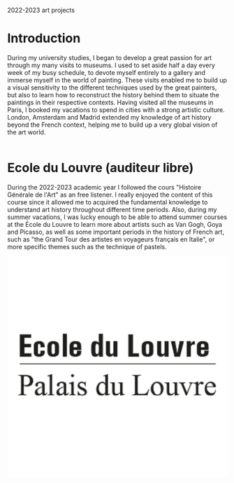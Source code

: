 <p class="pretext">2022-2023 art projects</p>

<h1 class="prestextarticle">Introduction</h1>

<p class="articletext">
During my university studies, I began to develop a great passion for art through my many visits to museums. I used to set aside half a day every week of my busy schedule, to devote myself entirely to a gallery and immerse myself in the world of painting. These visits enabled me to build up a visual sensitivity to the different techniques used by the great painters, but also to learn how to reconstruct the history behind them to situate the paintings in their respective contexts. Having visited all the museums in Paris, I booked my vacations to spend in cities with a strong artistic culture. London, Amsterdam and Madrid extended my knowledge of art history beyond the French context, helping me to build up a very global vision of the art world.
<br>

<br>
<div class="containerr">
  <div class="text-column">
    <h1 class="prestextarticle">Ecole du Louvre (auditeur libre)</h1>
    <p class="articletext">
      During the 2022-2023 academic year I followed the cours "Histoire Générale de l'Art" as an free listener. I really enjoyed the content of this course since it allowed me to acquired the fundamental knowledge to understand art history throughout different time periods. Also, during my summer vacations, I was lucky enough to be able to attend summer courses at the École du Louvre to learn more about artists such as Van Gogh, Goya and Picasso, as well as some important periods in the history of French art, such as "the Grand Tour des artistes en voyageurs français en Italie", or more specific themes such as the technique of pastels.
      <br> 
    </p>
  </div>
  <div class="photo-column">
    <div class="profilepic2">
      <img src="images/Louvre.png?raw=true" alt="louvre" class="profilepic2"/>
    </div>
  </div>
</div>
